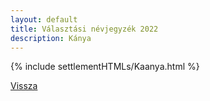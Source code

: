 ```yaml
---
layout: default
title: Választási névjegyzék 2022
description: Kánya
---
```


{% include settlementHTMLs/Kaanya.html %}

[Vissza](./)
